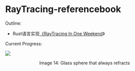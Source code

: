 # RayTracing-referencebook

Outline:

- Rust语言实现[《RayTracing In One Weekend](https://raytracing.github.io/books/RayTracingInOneWeekend.html)》

Current Progress:

![](https://s1.ax1x.com/2022/07/08/jDuEex.jpg)

<p align = "center"> Image 14: Glass sphere that always refracts </p>